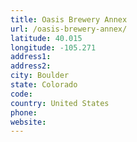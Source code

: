 ```yaml
---
title: Oasis Brewery Annex
url: /oasis-brewery-annex/
latitude: 40.015
longitude: -105.271
address1: 
address2: 
city: Boulder
state: Colorado
code: 
country: United States
phone: 
website: 
---
```


